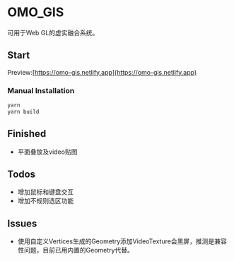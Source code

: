 <!--
 * @Author: greatpie
 * @Date: 2020-11-21 02:38:28
 * @LastEditTime: 2020-12-06 06:03:27
 * @LastEditors: greatpie
 * @FilePath: /OMO_GIS/README.md
-->
# OMO_GIS
可用于Web GL的虚实融合系统。


## Start

Preview:[https://omo-gis.netlify.app](https://omo-gis.netlify.app)

### Manual Installation
 ```bash
 yarn
 yarn build
 ```

## Finished
- 平面叠放及video贴图


## Todos
- 增加鼠标和键盘交互
- 增加不规则选区功能

## Issues
- 使用自定义Vertices生成的Geometry添加VideoTexture会黑屏，推测是兼容性问题，目前已用内置的Geometry代替。